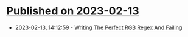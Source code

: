 # [Published on 2023-02-13](index.md)

* [2023-02-13, 14:12:59](https://lobste.rs/s/jvzg1g/writing_perfect_rgb_regex_failing) - [Writing The Perfect RGB Regex And Failing](https://emnudge.dev/blog/perfect-rgb-regex/)
